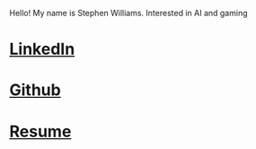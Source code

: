

 Hello!
 My name is Stephen Williams. Interested in AI and gaming
# [LinkedIn](https://www.linkedin.com/in/stephen-williams-7843271a3/)
# [Github](https://github.com/Svalentinow)
# [Resume](https://github.com/Svalentinow/svalentinow.github.io/blob/database/Stephen%20Williams_Resume_2023-1.pdf)


